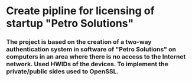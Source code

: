 # Create pipline for licensing of startup "Petro Solutions"

### The project is based on the creation of a two-way authentication system in software of "Petro Solutions" on computers in an area where there is no access to the Internet network. Used HWIDs of the devices. To implement the private/public sides used to OpenSSL.
